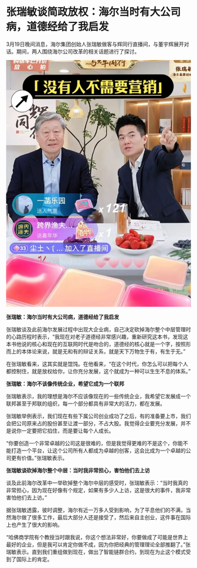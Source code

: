 # 张瑞敏谈简政放权：海尔当时有大公司病，道德经给了我启发

3月19日晚间消息，海尔集团创始人张瑞敏做客与辉同行直播间，与董宇辉展开对话。期间，两人围绕海尔公司改革的相关话题进行了探讨。

![4a7f9110557b5d9e6d877f2399f268ef.jpg](https://raw.githubusercontent.com/qqhsx/qqnews_image/main/2024/03/20/张瑞敏谈简政放权：海尔当时有大公司病，道德经给了我启发/4a7f9110557b5d9e6d877f2399f268ef.jpg)

**张瑞敏：海尔当时有大公司病，道德经给了我启发**

张瑞敏谈及此前海尔发展过程中出现大企业病，自己决定砍掉海尔整个中层管理时的心路历程时表示，“我现在对老子道德经非常感兴趣，重新研究这本书，发现这本书他说的核心和现在的互联网时代是吻合的，道德经的核心就是一个字，按照形而上的本体论来说，就是无和有的辩证关系，就是天下万物生于有，有生于无。”

在张瑞敏看来，这其实就是馄饨。在他看来，“在这个时代，你怎么可以把每个人都控制住，就是放权给你，让你充分发展，这个就成为一种可以生生不息的体系。”

**张瑞敏：海尔不该像传统企业，希望它成为一个联邦**

张瑞敏表示，我的理想是海尔不应该像现在的一些传统企业，我希望它发展成一个联邦甚至于邦联的组织，每一个部分都具有非常大的活力，都在发展。

张瑞敏举例表示，我们现在有些下属公司创业成功了之后，有的准备要上市，我们会把公司原来占的股份甚至让渡一部分，不占大股。我觉得企业要充分发展，并不是说你一定要把它掐住，而是要让每个人成长。

“你要创造一个非常卓越的公司这是很难的，但是我觉得更难的不是这个，你能不能打造一个平台，让这个公司所有人都成为卓越的创客，这会比成为一个卓越的公司更有价值。”张瑞敏表示。

**张瑞敏谈砍掉海尔整个中层：当时我非常担心，害怕他们去上访**

谈及此前海尔改革中一举砍掉整个海尔中层的感受时，张瑞敏表示：“当时我真的非常担心，因为现在好像有个规定，如果有多少人上访，这是很大的事件，我非常害怕他们去上访。”

据张瑞敏透露，彼时调整，海尔有近一万多人受到影响，为了平息他们的不满，当然海尔做了很多工作，最后大部分人还是接受了，然后来自主创业，这件事在国际上也产生了很大的影响。

“哈佛商学院有个教授当时跟我说，你这个想法非常好，你要做成了可能是世界上最好的企业，但是我可以肯定你做不成，因为你把经典的管理理论全部推翻了。”张瑞敏表示。直到我们重组做到现在，做出了智能链群合约，到现在为止这个模式受到了国际上的肯定。


